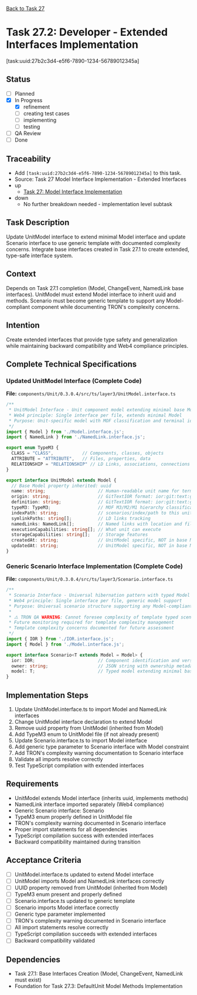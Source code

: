 [Back to Task 27](./task-27-model-interface-implementation.md)

# Task 27.2: Developer - Extended Interfaces Implementation
[task:uuid:27b2c3d4-e5f6-7890-1234-56789012345a]

## Status
- [ ] Planned
- [x] In Progress
  - [x] refinement
  - [ ] creating test cases
  - [ ] implementing
  - [ ] testing
- [ ] QA Review
- [ ] Done

## Traceability
- Add `[task:uuid:27b2c3d4-e5f6-7890-1234-56789012345a]` to this task.
- Source: Task 27 Model Interface Implementation - Extended Interfaces
- up
  - [Task 27: Model Interface Implementation](./task-27-model-interface-implementation.md)
- down
  - No further breakdown needed - implementation level subtask

## Task Description
Update UnitModel interface to extend minimal Model interface and update Scenario interface to use generic template with documented complexity concerns. Integrate base interfaces created in Task 27.1 to create extended, type-safe interface system.

## Context
Depends on Task 27.1 completion (Model, ChangeEvent, NamedLink base interfaces). UnitModel must extend Model interface to inherit uuid and methods. Scenario must become generic template to support any Model-compliant component while documenting TRON's complexity concerns.

## Intention
Create extended interfaces that provide type safety and generalization while maintaining backward compatibility and Web4 compliance principles.

## Complete Technical Specifications

### Updated UnitModel Interface (Complete Code)
**File:** `components/Unit/0.3.0.4/src/ts/layer3/UnitModel.interface.ts`
```typescript
/**
 * UnitModel Interface - Unit component model extending minimal base Model
 * Web4 principle: Single interface per file, extends minimal Model
 * Purpose: Unit-specific model with MOF classification and terminal identity
 */
import { Model } from './Model.interface.js';
import { NamedLink } from './NamedLink.interface.js';

export enum TypeM3 {
  CLASS = "CLASS",           // Components, classes, objects
  ATTRIBUTE = "ATTRIBUTE",   // Files, properties, data  
  RELATIONSHIP = "RELATIONSHIP" // LD Links, associations, connections
}

export interface UnitModel extends Model {
  // Base Model property inherited: uuid
  name: string;                    // Human-readable unit name for terminal identification (uni-t)
  origin: string;                  // GitTextIOR format: ior:git:text:giturl with line/column positions
  definition: string;              // GitTextIOR format: ior:git:text:giturl with character positions
  typeM3: TypeM3;                  // MOF M3/M2/M1 hierarchy classification
  indexPath: string;               // scenarios/index/path to this unit
  symlinkPaths: string[];          // LD links tracking
  namedLinks: NamedLink[];         // Named links with location and filename
  executionCapabilities: string[]; // What unit can execute
  storageCapabilities: string[];   // Storage features
  createdAt: string;               // UnitModel specific, NOT in base Model (TRON's Occam's Razor feedback)
  updatedAt: string;               // UnitModel specific, NOT in base Model (TRON's Occam's Razor feedback)
}
```

### Generic Scenario Interface Implementation (Complete Code)
**File:** `components/Unit/0.3.0.4/src/ts/layer3/Scenario.interface.ts`
```typescript
/**
 * Scenario Interface - Universal hibernation pattern with typed Model
 * Web4 principle: Single interface per file, generic model support
 * Purpose: Universal scenario structure supporting any Model-compliant component
 * 
 * ⚠️ TRON QA WARNING: Cannot foresee complexity of template typed scenario
 * Future monitoring required for template complexity management
 * Template complexity concerns documented for future assessment
 */
import { IOR } from './IOR.interface.js';
import { Model } from './Model.interface.js';

export interface Scenario<T extends Model = Model> {
  ior: IOR;                        // Component identification and versioning
  owner: string;                   // JSON string with ownership metadata
  model: T;                        // Typed model extending minimal base Model interface
}
```

## Implementation Steps
1. Update UnitModel.interface.ts to import Model and NamedLink interfaces
2. Change UnitModel interface declaration to extend Model
3. Remove uuid property from UnitModel (inherited from Model)
4. Add TypeM3 enum to UnitModel file (if not already present)
5. Update Scenario.interface.ts to import Model interface
6. Add generic type parameter to Scenario interface with Model constraint
7. Add TRON's complexity warning documentation to Scenario interface
8. Validate all imports resolve correctly
9. Test TypeScript compilation with extended interfaces

## Requirements
- UnitModel extends Model interface (inherits uuid, implements methods)
- NamedLink interface imported separately (Web4 compliance)
- Generic Scenario interface: Scenario<T extends Model = Model>
- TypeM3 enum properly defined in UnitModel file
- TRON's complexity warning documented in Scenario interface
- Proper import statements for all dependencies
- TypeScript compilation success with extended interfaces
- Backward compatibility maintained during transition

## Acceptance Criteria
- [ ] UnitModel.interface.ts updated to extend Model interface
- [ ] UnitModel imports Model and NamedLink interfaces correctly
- [ ] UUID property removed from UnitModel (inherited from Model)
- [ ] TypeM3 enum present and properly defined
- [ ] Scenario.interface.ts updated to generic template
- [ ] Scenario imports Model interface correctly
- [ ] Generic type parameter <T extends Model = Model> implemented
- [ ] TRON's complexity warning documented in Scenario interface
- [ ] All import statements resolve correctly
- [ ] TypeScript compilation succeeds with extended interfaces
- [ ] Backward compatibility validated

## Dependencies
- Task 27.1: Base Interfaces Creation (Model, ChangeEvent, NamedLink must exist)
- Foundation for Task 27.3: DefaultUnit Model Methods Implementation